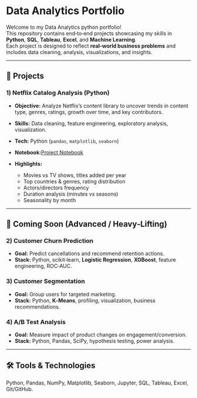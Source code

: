 # Data Analytics Portfolio

Welcome to my Data Analytics python portfolio!  
This repository contains end‑to‑end projects showcasing my skills in **Python**, **SQL**, **Tableau**, **Excel**, and **Machine Learning**.  
Each project is designed to reflect **real‑world business problems** and includes data cleaning, analysis, visualizations, and insights.

---

## 📂 Projects

### 1) Netflix Catalog Analysis (Python)
- **Objective:** Analyze Netflix’s content library to uncover trends in content type, genres, ratings, growth over time, and key contributors.
- **Skills:** Data cleaning, feature engineering, exploratory analysis, visualization.
- **Tech:** Python (`pandas`, `matplotlib`, `seaborn`)
- **Notebook:**[Project Notebook](01-netflix_analysis_project/netflix_analysis.ipynb)

- **Highlights:**
  - Movies vs TV shows, titles added per year
  - Top countries & genres, rating distribution
  - Actors/directors frequency
  - Duration analysis (minutes vs seasons)
  - Seasonality by month

---

## 🚀 Coming Soon (Advanced / Heavy‑Lifting)

### 2) Customer Churn Prediction
- **Goal:** Predict cancellations and recommend retention actions.
- **Stack:** Python, scikit‑learn, **Logistic Regression**, **XGBoost**, feature engineering, ROC‑AUC.

### 3) Customer Segmentation
- **Goal:** Group users for targeted marketing.
- **Stack:** Python, **K‑Means**, profiling, visualization, business recommendations.

### 4) A/B Test Analysis
- **Goal:** Measure impact of product changes on engagement/conversion.
- **Stack:** Python, Pandas, SciPy, hypothesis testing, power analysis.

---

## 🛠 Tools & Technologies
Python, Pandas, NumPy, Matplotlib, Seaborn, Jupyter, SQL, Tableau, Excel, Git/GitHub.
